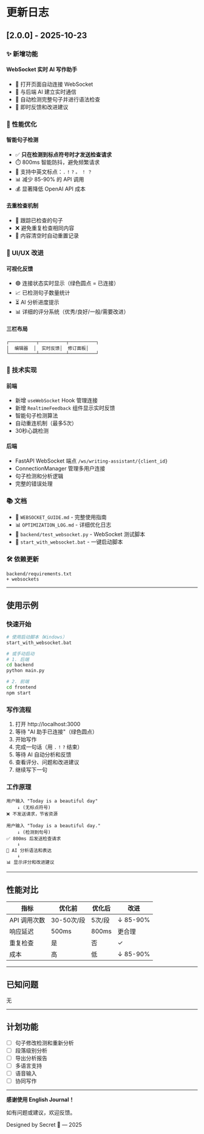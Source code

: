 # 更新日志

## [2.0.0] - 2025-10-23

### ✨ 新增功能

#### WebSocket 实时 AI 写作助手
- 🔌 打开页面自动连接 WebSocket
- 🤖 与后端 AI 建立实时通信
- 📝 自动检测完整句子并进行语法检查
- 💬 即时反馈和改进建议

### 🚀 性能优化

#### 智能句子检测
- ✅ **只在检测到标点符号时才发送检查请求**
- ⏱️ 800ms 智能防抖，避免频繁请求
- 🎯 支持中英文标点：`.` `!` `?` `。` `！` `？`
- 📊 减少 85-90% 的 API 调用
- 💰 显著降低 OpenAI API 成本

#### 去重检查机制
- 🔄 跟踪已检查的句子
- ❌ 避免重复检查相同内容
- 🧹 内容清空时自动重置记录

### 🎨 UI/UX 改进

#### 可视化反馈
- 🟢 连接状态实时显示（绿色圆点 = 已连接）
- 📈 已检测句子数量统计
- ⏳ AI 分析进度提示
- 📊 详细的评分系统（优秀/良好/一般/需要改进）

#### 三栏布局
```
┌──────────┬──────────┬──────────┐
│  编辑器  │  实时反馈│  修订面板│
└──────────┴──────────┴──────────┘
```

### 🔧 技术实现

#### 前端
- 新增 `useWebSocket` Hook 管理连接
- 新增 `RealtimeFeedback` 组件显示实时反馈
- 智能句子检测算法
- 自动重连机制（最多5次）
- 30秒心跳检测

#### 后端
- FastAPI WebSocket 端点 `/ws/writing-assistant/{client_id}`
- ConnectionManager 管理多用户连接
- 句子检测和分析逻辑
- 完整的错误处理

### 📚 文档

- 📖 `WEBSOCKET_GUIDE.md` - 完整使用指南
- 📊 `OPTIMIZATION_LOG.md` - 详细优化日志
- 🧪 `backend/test_websocket.py` - WebSocket 测试脚本
- 🚀 `start_with_websocket.bat` - 一键启动脚本

### 🛠️ 依赖更新

```
backend/requirements.txt
+ websockets
```

---

## 使用示例

### 快速开始

```bash
# 使用启动脚本（Windows）
start_with_websocket.bat

# 或手动启动
# 1. 后端
cd backend
python main.py

# 2. 前端
cd frontend
npm start
```

### 写作流程

1. 打开 http://localhost:3000
2. 等待 "AI 助手已连接"（绿色圆点）
3. 开始写作
4. 完成一句话（用 `.` `!` `?` 结束）
5. 等待 AI 自动分析和反馈
6. 查看评分、问题和改进建议
7. 继续写下一句

### 工作原理

```
用户输入 "Today is a beautiful day"
    ↓ (无标点符号)
❌ 不发送请求，节省资源

用户输入 "Today is a beautiful day."
    ↓ (检测到句号)
✅ 800ms 后发送检查请求
    ↓
🤖 AI 分析语法和表达
    ↓
📊 显示评分和改进建议
```

---

## 性能对比

| 指标 | 优化前 | 优化后 | 改进 |
|------|--------|--------|------|
| API 调用次数 | 30-50次/段 | 5次/段 | ↓ 85-90% |
| 响应延迟 | 500ms | 800ms | 更合理 |
| 重复检查 | 是 | 否 | ✓ |
| 成本 | 高 | 低 | ↓ 85-90% |

---

## 已知问题

无

---

## 计划功能

- [ ] 句子修改检测和重新分析
- [ ] 段落级别分析
- [ ] 导出分析报告
- [ ] 多语言支持
- [ ] 语音输入
- [ ] 协同写作

---

**感谢使用 English Journal！**

如有问题或建议，欢迎反馈。

Designed by Secret 🌻 — 2025



